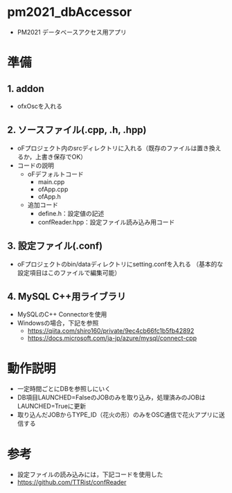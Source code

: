 # pm2021_dbAccessor
- PM2021 データベースアクセス用アプリ

# 準備
## 1. addon
- ofxOscを入れる
## 2. ソースファイル(.cpp, .h, .hpp)
- oFプロジェクト内のsrcディレクトリに入れる（既存のファイルは置き換えるか，上書き保存でOK）
- コードの説明
    - oFデフォルトコード
        - main.cpp
        - ofApp.cpp
        - ofApp.h
    - 追加コード
        - define.h：設定値の記述
        - confReader.hpp：設定ファイル読み込み用コード
## 3. 設定ファイル(.conf)
- oFプロジェクトのbin/dataディレクトリにsetting.confを入れる （基本的な設定項目はこのファイルで編集可能）
## 4. MySQL C++用ライブラリ
- MySQLのC++ Connectorを使用
- Windowsの場合，下記を参照
    - https://qiita.com/shiro160/private/9ec4cb66fc1b5fb42892
    - https://docs.microsoft.com/ja-jp/azure/mysql/connect-cpp

# 動作説明
- 一定時間ごとにDBを参照しにいく
- DB項目LAUNCHED=FalseのJOBのみを取り込み，処理済みのJOBはLAUNCHED=Trueに更新
- 取り込んだJOBからTYPE_ID（花火の形）のみをOSC通信で花火アプリに送信する

# 参考
- 設定ファイルの読み込みには，下記コードを使用した
- https://github.com/TTRist/confReader